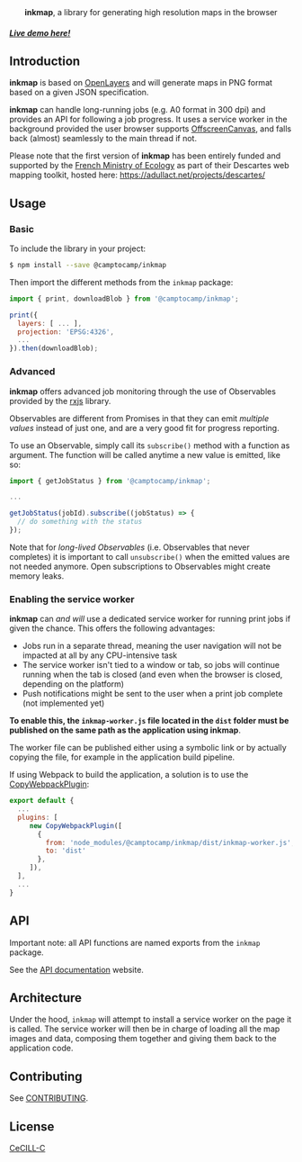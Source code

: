 <div style="text-align: center"><strong>inkmap</strong>, a library for generating high resolution maps in the browser</div>


##### [Live demo here!](https://camptocamp.github.io/inkmap/main/)

## Introduction

**inkmap** is based on [OpenLayers](https://www.openlayers.org) and will generate maps in PNG format based on a given JSON specification.

**inkmap** can handle long-running jobs (e.g. A0 format in 300 dpi) and provides an API for following a job progress.
It uses a service worker in the background provided the user browser supports [OffscreenCanvas](https://developer.mozilla.org/en-US/docs/Web/API/OffscreenCanvas), and falls back (almost) seamlessly to the main thread if not.

Please note that the first version of **inkmap** has been entirely funded and supported by the [French Ministry of Ecology](https://www.ecologie.gouv.fr/) as part of their Descartes web mapping toolkit, hosted here: https://adullact.net/projects/descartes/

## Usage

### Basic

To include the library in your project:
```bash
$ npm install --save @camptocamp/inkmap
```

Then import the different methods from the `inkmap` package:
```js
import { print, downloadBlob } from '@camptocamp/inkmap';

print({
  layers: [ ... ],
  projection: 'EPSG:4326',
  ...
}).then(downloadBlob);
```

### Advanced

**inkmap** offers advanced job monitoring through the use of Observables provided by the [rxjs](https://rxjs.dev/) library.

Observables are different from Promises in that they can emit *multiple values* instead of just one, and are a very good fit for progress reporting.

To use an Observable, simply call its `subscribe()` method with a function as argument. The function will be called anytime a new value is emitted, like so:
```js
import { getJobStatus } from '@camptocamp/inkmap';

...

getJobStatus(jobId).subscribe((jobStatus) => {
  // do something with the status
});
```

Note that for *long-lived Observables* (i.e. Observables that never completes) it is important to call `unsubscribe()` when the emitted values are not needed anymore. Open subscriptions to Observables might create memory leaks.

### Enabling the service worker

**inkmap** can _and will_ use a dedicated service worker for running print jobs if given the chance. This offers the following
advantages:
* Jobs run in a separate thread, meaning the user navigation will not be impacted at all by any CPU-intensive task
* The service worker isn't tied to a window or tab, so jobs will continue running when the tab is closed (and even when the browser is closed, depending on the platform)
* Push notifications might be sent to the user when a print job complete (not implemented yet)

**To enable this, the `inkmap-worker.js` file located in the `dist` folder must be published on the same path as the application
using inkmap**.

The worker file can be published either using a symbolic link or by actually copying the file, for example in the application build pipeline.

If using Webpack to build the application, a solution is to use the [CopyWebpackPlugin](https://webpack.js.org/plugins/copy-webpack-plugin/):

```js
export default {
  ...
  plugins: [
     new CopyWebpackPlugin([
       {
         from: 'node_modules/@camptocamp/inkmap/dist/inkmap-worker.js',
         to: 'dist'
       },
     ]),
  ],
  ...
}
```

## API

Important note: all API functions are named exports from the `inkmap` package.

See the [API documentation](https://camptocamp.github.io/inkmap/main/api/) website.

## Architecture

Under the hood, `inkmap` will attempt to install a service worker on the page it is called. The service worker will then be in charge
of loading all the map images and data, composing them together and giving them back to the application code.

## Contributing

See [CONTRIBUTING](CONTRIBUTING.md).

## License

[CeCILL-C](https://cecill.info/licences/Licence_CeCILL-C_V1-en.txt)
